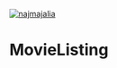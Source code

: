[![najmajalia](https://app.circleci.com/pipelines/circleci/E8xY9VhDxxCDkyF1KWAXhR/VvMaVuSmQAXAaTx43n3wwu.svg?style=shield)](https://app.circleci.com/pipelines/circleci/E8xY9VhDxxCDkyF1KWAXhR/VvMaVuSmQAXAaTx43n3wwu)


# MovieListing

